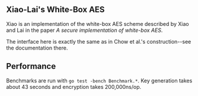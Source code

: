 Xiao-Lai's White-Box AES
------------------------

Xiao is an implementation of the white-box AES scheme described by Xiao and Lai in the paper *A secure implementation of
white-box AES*.

The interface here is exactly the same as in Chow et al.'s construction--see the documentation there.


## Performance

Benchmarks are run with `go test -bench Benchmark.*`.   Key generation takes about 43 seconds and encryption takes
200,000ns/op.
